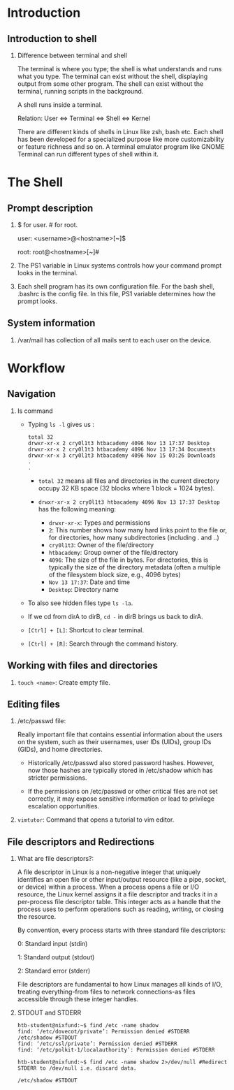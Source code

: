# Introduction

## Introduction to shell

1. Difference between terminal and shell

    The terminal is where you type; the shell is what understands and runs what you type. The terminal can exist without the shell, displaying output from some other program. The shell can exist without the terminal, running scripts in the background. 

    A shell runs inside a terminal. 

    Relation: User <=> Terminal <=> Shell <=> Kernel

    There are different kinds of shells in Linux like zsh, bash etc. Each shell has been developed for a specialized purpose like more customizability or feature richness and so on. A terminal emulator program like GNOME Terminal can run different types of shell within it. 

# The Shell

## Prompt description

1. $ for user. # for root.

    user: \<username\>@\<hostname\>[~]$

    root: root@\<hostname\>[~]#

1. The PS1 variable in Linux systems controls how your command prompt looks in the terminal.

1. Each shell program has its own configuration file. For the bash shell, .bashrc is the config file. In this file, PS1 variable determines how the prompt looks. 

## System information
1. /var/mail has collection of all mails sent to each user on the device. 

# Workflow
## Navigation

1. ls command

    - Typing `ls -l` gives us : 
        ```
        total 32
        drwxr-xr-x 2 cry0l1t3 htbacademy 4096 Nov 13 17:37 Desktop
        drwxr-xr-x 2 cry0l1t3 htbacademy 4096 Nov 13 17:34 Documents
        drwxr-xr-x 3 cry0l1t3 htbacademy 4096 Nov 15 03:26 Downloads
        .
        .   
        ```
    
        - `total 32` means all files and directories in the current directory occupy 32 KB space (32 blocks where 1 block = 1024 bytes).

        - `drwxr-xr-x 2 cry0l1t3 htbacademy 4096 Nov 13 17:37 Desktop` has the following meaning:

            - `drwxr-xr-x`: Types and permissions
            - `2`: This number shows how many hard links point to the file or, for directories, how many subdirectories (including . and ..)
            - `cry0l1t3`: Owner of the file/directory
            - `htbacademy`: Group owner of the file/directory
            - `4096`: The size of the file in bytes. For directories, this is typically the size of the directory metadata (often a multiple of the filesystem block size, e.g., 4096 bytes)
            - `Nov 13 17:37`: Date and time
            - `Desktop`: Directory name

    - To also see hidden files type `ls -la`.
    - If we cd from dirA to dirB, `cd -` in dirB brings us back to dirA. 
    - `[Ctrl] + [L]`: Shortcut to clear terminal. 
    - `[Ctrl] + [R]`: Search through the command history.

## Working with files and directories
1. `touch <name>`: Create empty file. 

## Editing files
1. /etc/passwd file: 

    Really important file that contains essential information about the users on the system, such as their usernames, user IDs (UIDs), group IDs (GIDs), and home directories.

    - Historically /etc/passwd also stored password hashes. However, now those hashes are typically stored in /etc/shadow which has stricter permissions. 

    - If the permissions on /etc/passwd or other critical files are not set correctly, it may expose sensitive information or lead to privilege escalation opportunities.

1. `vimtutor`: Command that opens a tutorial to vim editor. 

## File descriptors and Redirections

1. What are file descriptors?: 

    A file descriptor in Linux is a non-negative integer that uniquely identifies an open file or other input/output resource (like a pipe, socket, or device) within a process. When a process opens a file or I/O resource, the Linux kernel assigns it a file descriptor and tracks it in a per-process file descriptor table. This integer acts as a handle that the process uses to perform operations such as reading, writing, or closing the resource.

    By convention, every process starts with three standard file descriptors:

    0: Standard input (stdin)

    1: Standard output (stdout)

    2: Standard error (stderr)

    File descriptors are fundamental to how Linux manages all kinds of I/O, treating everything-from files to network connections-as files accessible through these integer handles.

1. STDOUT and STDERR

    ```
    htb-student@nixfund:~$ find /etc -name shadow
    find: ‘/etc/dovecot/private’: Permission denied #STDERR
    /etc/shadow #STDOUT
    find: ‘/etc/ssl/private’: Permission denied #STDERR
    find: ‘/etc/polkit-1/localauthority’: Permission denied #STDERR

    htb-student@nixfund:~$ find /etc -name shadow 2>/dev/null #Redirect STDERR to /dev/null i.e. discard data.
    
    /etc/shadow #STDOUT
    ```